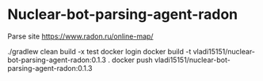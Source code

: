 # Nuclear-bot-parsing-agent-radon
Parse site https://www.radon.ru/online-map/

./gradlew clean build -x test
docker login
docker build -t vladi15151/nuclear-bot-parsing-agent-radon:0.1.3 .
docker push vladi15151/nuclear-bot-parsing-agent-radon:0.1.3